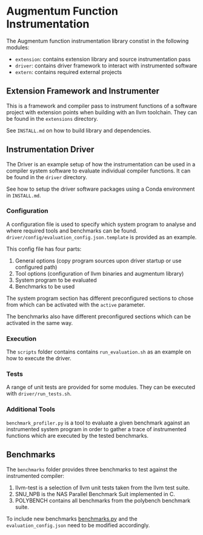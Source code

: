 # Augmentum Function Instrumentation

The Augmentum function instrumentation library constist in the following modules:

- ```extension```: contains extension library and source instrumentation pass
- ```driver```: contains driver framework to interact with instrumented software
- ```extern```: contains required external projects


## Extension Framework and Instrumenter

This is a framework and compiler pass to instrument functions of a software project with extension points when building with an llvm toolchain. They can be found in the ```extensions``` directory.

See ```INSTALL.md``` on how to build library and dependencies.

## Instrumentation Driver

The Driver is an example setup of how the instrumentation can be used in a compiler system software to evaluate individual compiler functions. It can be found in the ```driver``` directory.

See how to setup the driver software packages using a Conda environment in ```INSTALL.md```.

### Configuration

A configuration file is used to specify which system program to analyse and where required tools and benchmarks can be found. ```driver/config/evaluation_config.json.template``` is provided as an example.

This config file has four parts:

1. General options (copy program sources upon driver startup or use configured path)
2. Tool options (configuration of llvm binaries and augmentum library)
3. System program to be evaluated
4. Benchmarks to be used

The system program section has different preconfigured sections to chose from which can be activated with the ```active``` parameter.

The benchmarks also have different preconfigured sections which can be activated in the same way.

### Execution

The ```scripts``` folder contains contains ```run_evaluation.sh``` as an example on how to execute the driver.

### Tests

A range of unit tests are provided for some modules. They can be executed with ```driver/run_tests.sh```.

### Additional Tools

```benchmark_profiler.py``` is a tool to evaluate a given benchmark against an instrumented system program in order to gather a trace of instrumented functions which are executed by the tested benchmarks.

## Benchmarks

The ```benchmarks``` folder provides three benchmarks to test against the instrumented compiler:

1. llvm-test is a selection of llvm unit tests taken from the llvm test suite.
2. SNU_NPB is the NAS Parallel Benchmark Suit implemented in C.
3. POLYBENCH contains all benchmarks from the polybench benchmark suite.

To include new benchmarks [benchmarks.py](driver/augmentum/benchmarks.py) and the ```evaluation_config.json``` need to be modified accordingly.